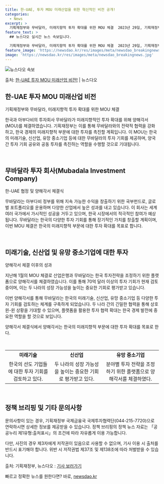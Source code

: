 ```yaml
---
title: 한-UAE, 투자 MOU 미래산업을 위한 혁신적인 비전 공개!
categories:
  - News
excerpt: >
  기획재정부와 무바달라, 미래지향적 투자 확대를 위한 MOU 체결  2023년 29일, 기획재정부는 아부다비의…
feature_text: >
  ## 뉴스다오 실시간 뉴스 속보입니다.

  기획재정부와 무바달라, 미래지향적 투자 확대를 위한 MOU 체결  2023년 29일, 기획재정부는 아부다비의…
feature_image: 'https://newsdao.kr/res/images/meta/newsdao_breakingnews.jpg'
image: 'https://newsdao.kr/res/images/meta/newsdao_breakingnews.jpg'
---
```


![뉴스다오 속보](https://newsdao.kr/res/images/meta/newsdao_breakingnews.jpg)

<p>출처: <a href="https://newsdao.kr/3994" rel="dofollow">한-UAE 투자 MOU 미래산업 비전!</a> | 뉴스다오</p>

<h2 data-ke-size="size26">한-UAE 투자 MOU 미래산업 비전</h2>
기획재정부와 무바달라, 미래지향적 투자 확대를 위한 MOU 체결

한국과 아부다비의 투자회사 무바달라가 미래지향적인 투자 확대를 위해 양해각서(MOU)를 체결하였습니다. 기획재정부는 이를 통해 무바달라와의 전략적 협력을 강화하고, 한국 경제의 미래지향적 부문에 대한 투자를 촉진할 계획입니다. 이 MOU는 한국의 미래기술, 신산업, 유망 중소기업 등에 대한 무바달라의 투자 기회를 제공하며, 양국 간 투자 기회 공유와 공동 투자를 촉진하는 역할을 수행할 것으로 기대됩니다.

<p data-ke-size="size16">&nbsp;</p>

<h2 data-ke-size="size24">무바달라 투자 회사(Mubadala Investment Company)</h2>
한-UAE 협정 및 양해각서 체결식

무바달라는 아부다비 정부를 위해 지속 가능한 수익을 창출하기 위한 국부펀드로, 글로벌 포트폴리오를 운용하며 다양한 산업에서 높은 성과를 내고 있습니다. 이 회사는 세계 여러 국가에서 가시적인 성공을 거두고 있으며, 한국 시장에서의 적극적인 참여가 예상됩니다. 무바달라는 한국의 다양한 투자 기회를 통해 장기적인 가치를 창출할 계획이며, 이번 MOU 체결은 한국의 미래지향적 부문에 대한 투자 확대를 목표로 합니다.

<p data-ke-size="size16">&nbsp;</p>

<h2 data-ke-size="size24">미래기술, 신산업 및 유망 중소기업에 대한 투자</h2>
양해각서 체결 이후의 성과

지난해 1월의 MOU 체결로 산업은행과 무바달라는 한국 투자전략을 조정하기 위한 플랫폼으로 양해각서를 체결하였습니다. 이를 통해 70억 달러 이상의 투자 기회가 현재 검토 중이며, 이는 두 나라의 성장 가능성을 높이는 중요한 기회로 평가받고 있습니다.

이번 양해각서를 통해 무바달라는 한국의 미래기술, 신산업, 유망 중소기업 등 다양한 투자 기회를 검토하는 체계를 구축하게 되었습니다. 두 나라 간의 긴밀한 협력을 통해 상호 윈-윈 상황을 기대할 수 있으며, 플랫폼을 활용한 투자 협력 확대는 한국 경제 발전에 중요한 역할을 할 것으로 보입니다.

양해각서 체결식에서 양해각서는 한국의 미래지향적 부문에 대한 투자 확대를 목표로 한다.

<p data-ke-size="size16">&nbsp;</p>

<table>
  <tr>
    <td style="text-align: center; height: 17px;"><b>미래기술</b></td>
    <td style="text-align: center; height: 17px;"><b>신산업</b></td>
    <td style="text-align: center; height: 17px;"><b>유망 중소기업</b></td>
  </tr>
  <tr>
    <td style="text-align: center; height: 17px;">한국의 선도 기업들에 대한 투자 기회를 검토하고 있다.</td>
    <td style="text-align: center; height: 17px;">두 나라의 성장 가능성을 높이는 중요한 기회로 평가받고 있다.</td>
    <td style="text-align: center; height: 17px;">분야별 투자 전략을 조정하기 위한 플랫폼으로 양해각서를 체결하였다.</td>
  </tr>
</table>

<p data-ke-size="size16">&nbsp;</p>

<h2 data-ke-size="size24">정책 브리핑 및 기타 문의사항</h2>
문의사항이 있는 경우, 기획재정부 국제금융국 국제투자협력단(044-215-7720)으로 연락하시면 상세한 정보를 제공받을 수 있습니다. 정책 브리핑의 정책 뉴스 자료는 「공공누리 제1유형:출처표시」의 조건에 따라 자유롭게 이용 가능합니다.

다만, 사진의 경우 제3자에게 저작권이 있음으로 사용할 수 없으며, 기사 이용 시 출처를 반드시 표기해야 합니다. 위반 시 저작권법 제37조 및 제138조에 따라 처벌받을 수 있습니다.

출처: 기획재정부, 뉴스다오  : [기사 보러가기](https://newsdao.kr/3994) 

빠르고 정확한 뉴스를 원한다면? 바로, <a href="https://newsdao.kr" rel="dofollow">newsdao.kr</a>


